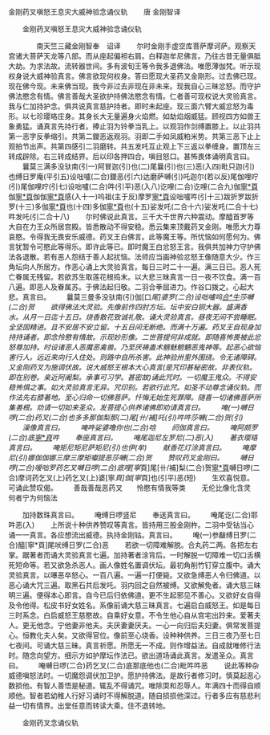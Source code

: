   金刚药叉嗔怒王息灾大威神验念诵仪轨
　　唐 金刚智译




　　金刚药叉嗔怒王息灾大威神验念诵仪轨

　　　　南天竺三藏金刚智奉　诏译
　　尔时金刚手虚空库菩萨摩诃萨。观察天宫诸大菩萨天龙等八部。而从座起偏袒右肩。白释迦牟尼佛言。乃往古昔无量俱胝大劫。为求法故。流转器世间。多有波旬王等令我多退佛法。唯愿薄伽梵。听示现权身说大威神验真言。佛言欲现何权身。答曰愿现大圣药叉金刚形。过去佛已现。现在佛今现。未来佛当现。我今非过去非现在非未来。现我自心三昧忿怒。而守护佛法愍念有情。佛言善哉大圣欲护持佛法愍念有情。仁者善可现权说大灵验真言。我与仁加持护念。俱共说真言慈护持者。即时未起座。现三面六臂大威忿怒为毒形。以七珍璎珞庄身。其身长大无量遍身火焰燃。如劫焰烟威猛。顾视四方如兽王象勇猛。诵真言先持行者。捧止羽为铃拳当乳上。以观羽作剑缚置膝上。以止羽共第一恶字反拳缩引。共第二鑁恶返观羽。羽即二手如凤威粕米势。共第三恶下止上观拍节出声。共第四感引二羽磨转。共五发吒互止观上下三返以拳缠身。置顶左三转成辟除。右三转成结界。后以印各押四合。嗔目怒口。甚怖畏体诵明真言曰。
　　曩莫三满多没驮南(引一)阿冒迦(引)也(二)尾曩(引)也(三)恶(入四)毗只迦(引)也缚日罗庵(平引五)设咄嚧(二合)鑁恶(引六)达磨萨嚩(引)吒迦尔(若以反)尾伽哩咛(引)尾伽哩咛(引七)设咄嚧(二合)吽(引平)恶(入八)讫哩(二合)讫哩(二合九)伽[寧*頁](八)伽[寧*頁](入引九)伽伽[寧*頁](引十)感(入十一)呜祖(主于反)摩罗[寧*頁](引)设咄嚧吽(引十三)跋折罗跋折罗(十三)多伽[寧*頁](引)也(十四)多伽[寧*頁](引)也(十五)娑发吒(二合十六)娑发吒(二合十七)吽发吒(引二合十八)
　　尔时佛说此真言。三千大千世界六种震动。摩醯首罗等大自在力王众所居宫殿。皆悉散动不得安稳。悉云集来顶戴药叉金刚。唯愿大力尊哀愍。令得我无畏安乐威德。药叉王白佛言。此等魔王等。所忧恼如何愿何为。佛言犹暂令可愍此等得乐。即许此等已。即时魔王白忿怒王言。我俱共加神力守护佛法各退散。若有恶人怨结于善人起扰恼。法师应当画神验忿怒王像随意大少。作三角坛向人所居方。作恶心诵上大灵验真言。每日三时二十一遍。满三日已。恶人死亡眷属无残留。若欲苏生取莲花根捣末。以大悲三昧真言一日一夜不饮食。满一百八遍。即恶人及眷属苏。于佛法起归敬。二羽合拳屈进力。作谷口拨之。心起大悲。真言曰。
　　曩莫三曼多没驮南(引)伽[口*尾]婆罗(二合)设咄嚧呜[合*牛](引平)莎嚩(二合)贺
　　欲得佛法大灵验。先像前作四肘方坛。坛中安白铜大器。盛满香水。从月一日迄十五日。烧香散花致诚礼敬。诵大灵验真言。昼夜无间不尝睡眠。全坚固精进。且不安居不安立留。十五日间无断绝。而满十万遍。药叉王自现身加持持诵者。即念怜愍有情故。示现妙形像。二世菩提何非成就。即随喜怖畏被此忿怒尊加持。时设诸恶人恶魔恶禽兽。乃至厌祷蛊术魑魅魍魉恶鬼神等。起恶心欲恼害行人。远近来向行人住处。则路中自所杀害。此神验卅里外围绕。令无诸障碍。又金刚药叉为施调伏故。说大威怒王根本大心真言(是咒印甚秘密故。非表仪轨。即在别卷。亲近阿阇梨。承事可习学。甚密故)诵此咒时。一切魔王鬼众。不得安稳怖惧之事。如大灵验真言无异。咒印别。若欲行此咒。如圣不动尊念诵仪轨。而作法先右膝著地。至心归命一切佛菩萨。忏悔无始生死罪障。随喜一切诸佛菩萨所集善根。劝请一切如来圣众。发菩提心供养诸佛即劝请真言曰。
　　唵(一)嚩日啰(二合)药叉(二合)也多多那伽梨那(二)尾[卄/補]吒(引)吽吽莎嚩(二合)贺(引)
　　澡像真言曰。
　　唵吽娑婆噜你也(二合)唅
　　阏伽真言曰。
　　唵阿颇罗(二合)底[寧*頁](引)吽
　　奉座真言曰。
　　唵尾迦尼左罗尼(二)恶(入)
　　著衣璎珞真言曰。
　　唵矩尼矩尼萨矩尼(引)也伊(牟)
　　献香花灯涂真言曰。
　　唵摩尼(引)娜伽伽娜三摩三摩矩囐提恶莎嚩(二合)贺
　　赞叹药叉金刚曰。
　　嚩日啰(二合)嗳咄罗药乞叉嚩日啰(二合)底哩[寧*頁]尾[卄/補]梨(二合)贺[寧*頁](引上)嚩日啰(二合)摩诃药乞叉(上)药乞叉(上)婆[寧*頁]伽[寧*頁]也(引平)恶(短)
　　生欢喜悦意。可诵此赞叹偈。
　　善哉善哉恶药叉　　怜愍有情我等类
　　无伦比像化含灵　　何者宁为何恼法

　　加持数珠真言曰。
　　唵缚日啰竖尼
　　奉送真言曰。
　　唵尾讫(二合)耶吽恶(入)
　　上所说十种供养赞叹等真言。皆持用三股金刚杵。二羽中受钴当心诵一一真言。各应想流出威德。执持金刚钴。真言曰。
　　唵(一)参瞂缚日罗(二合)醯[寧*頁]尾吠缚日罗(二合)恶
　　若欲一切障难解脱。合丸药二两。各把左右掌。踞著者而诵大灵验真言七遍。加持著者涂背后。一时解脱一切障难一切口舌横死短命等。若又欲急杀恶人。画人像姓名置调伏坛。最初角削竹钉穿立腹中。诵大灵验真言。以嚗恶卒怒心。一百八遍。一遍一打便毙。又欲急缚恶人令归佛道。以恶心诵大咒三遍。取黑石共后发吒。羽内回之自然被缚。又欲解免者。诵大慈三昧明三遍。便得本心即言。自今已后归依佛道。更不生起邪见不善心。又欲好女自得及令他得。松皮书好女姓名。系像前诵大慈三昧真言。七遍启白威怒王。如是每日三时系念。白启威怒王慈愍故。自乘好女意。不令生他心自从宫宅出跉来。爱著夫人。更无他念。宁他妻非他夫。夫厌妻妻厌夫。一心一向归后夫妇妻。俱常发菩提心。恒教化夫人矣。又欲得官位。像前至心烧香。设种种供养。三日三夜乃至七日七夜间。可诵大慈三昧。真言祈愿。所愿无一不成。则作增益法。自成就唯修行法时。随念向望方。细示方如护摩坛作法已。欲出道场诵此真言。发遣圣众。真言曰。
　　唵嚩日啰(二合)药乞叉(二合)底那底他也(二合)毗吽吽恶
　　说此等种杂威德嗔怒法时。一切魔怨调伏加卫护。愿护持佛法。是故行者修习时。慎莫起恶心数损他。有智人善悟是秘道。辄乱不得诵咒。唯除耎和忍辱人。年满四十而得自顺顺他。智者若幼稚人行好习诵时不得解脱道。随自损损他深过。行者多应有慈悲利益一切有情界。出堂任意而转读大乘。住不退转地。

　　金刚药叉念诵仪轨



